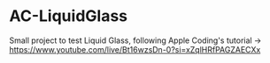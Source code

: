# AC-LiquidGlass
Small project to test Liquid Glass, following Apple Coding's tutorial -> https://www.youtube.com/live/Bt16wzsDn-0?si=xZqlHRfPAGZAECXx
